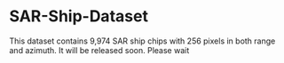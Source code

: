 # SAR-Ship-Dataset

This dataset contains 9,974 SAR ship chips with 256 pixels in both range and azimuth. It will be released soon. Please wait
